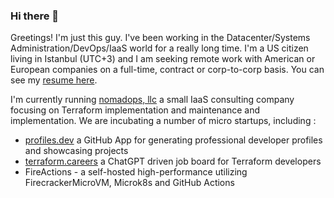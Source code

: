 ### Hi there 👋

<!--
**cruftyoldsysadmin/cruftyoldsysadmin** is a ✨ _special_ ✨ repository because its `README.md` (this file) appears on your GitHub profile.

Here are some ideas to get you started:

- 🔭 I’m currently working on ...
- 🌱 I’m currently learning ...
- 👯 I’m looking to collaborate on ...
- 🤔 I’m looking for help with ...
- 💬 Ask me about ...
- 📫 How to reach me: ...
- 😄 Pronouns: ...
- ⚡ Fun fact: ...
-->

Greetings! I'm just this guy. I've been working in the Datacenter/Systems Administration/DevOps/IaaS world for a really long time.  I'm a US citizen living in Istanbul (UTC+3) and I am seeking remote work with American or European companies on a full-time, contract or corp-to-corp basis. You can see my [resume here](https://github.com/cruftyoldsysadmin/cruftyoldsysadmin/blob/main/resume.md). 


I'm currently running [nomadops, llc](https://github.com/nomadops) a small IaaS consulting company focusing on Terraform implementation and maintenance and implementation. We are incubating a number of micro startups, including :

- [profiles.dev](https://web.dev.profiles/dev) a GitHub App for generating professional developer profiles and showcasing projects
- [terraform.careers](https://www.terraform.careers) a ChatGPT driven job board for Terraform developers
- FireActions - a self-hosted high-performance utilizing FirecrackerMicroVM, Microk8s and GitHub Actions

